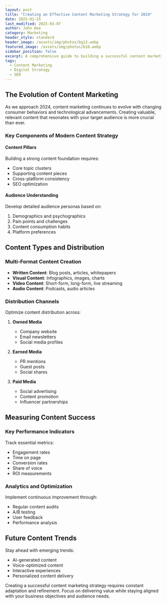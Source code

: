 ```yaml
---
layout: post
title: "Creating an Effective Content Marketing Strategy for 2024"
date: 2025-01-25
last_modified: 2025-03-07
author: John Doe
category: Marketing
header_style: standard
header_image: /assets/img/photos/bg13.webp
featured_image: /assets/img/photos/b10.webp
sidebar_position: false
excerpt: A comprehensive guide to building a successful content marketing strategy for 2024, focusing on SEO and digital trends.
tags:
  - Content Marketing
  - Digital Strategy
  - SEO
---
```



## The Evolution of Content Marketing
As we approach 2024, content marketing continues to evolve with changing consumer behaviors and technological advancements. Creating valuable, relevant content that resonates with your target audience is more crucial than ever.

### Key Components of Modern Content Strategy

#### Content Pillars
Building a strong content foundation requires:
- Core topic clusters
- Supporting content pieces
- Cross-platform consistency
- SEO optimization

#### Audience Understanding
Develop detailed audience personas based on:
1. Demographics and psychographics
2. Pain points and challenges
3. Content consumption habits
4. Platform preferences

## Content Types and Distribution

### Multi-Format Content Creation
- **Written Content**: Blog posts, articles, whitepapers
- **Visual Content**: Infographics, images, charts
- **Video Content**: Short-form, long-form, live streaming
- **Audio Content**: Podcasts, audio articles

### Distribution Channels
Optimize content distribution across:
1. **Owned Media**
   - Company website
   - Email newsletters
   - Social media profiles

2. **Earned Media**
   - PR mentions
   - Guest posts
   - Social shares

3. **Paid Media**
   - Social advertising
   - Content promotion
   - Influencer partnerships

## Measuring Content Success

### Key Performance Indicators
Track essential metrics:
- Engagement rates
- Time on page
- Conversion rates
- Share of voice
- ROI measurements

### Analytics and Optimization
Implement continuous improvement through:
- Regular content audits
- A/B testing
- User feedback
- Performance analysis

## Future Content Trends
Stay ahead with emerging trends:
- AI-generated content
- Voice-optimized content
- Interactive experiences
- Personalized content delivery

Creating a successful content marketing strategy requires constant adaptation and refinement. Focus on delivering value while staying aligned with your business objectives and audience needs.